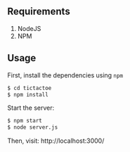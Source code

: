 ## Requirements
1. NodeJS
2. NPM

## Usage
First, install the dependencies using `npm`
```bash
$ cd tictactoe
$ npm install
```

Start the server:
```bash
$ npm start
$ node server.js
```

Then, visit: http://localhost:3000/
